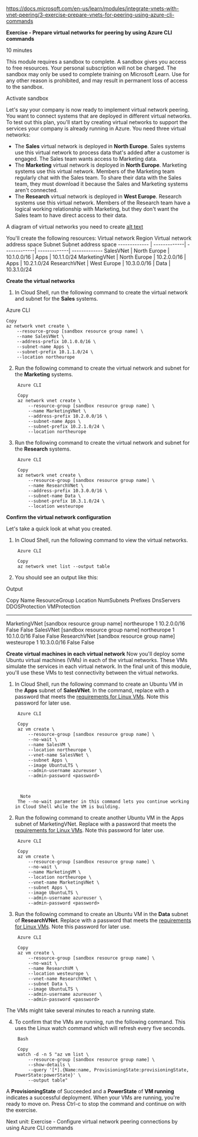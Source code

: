 https://docs.microsoft.com/en-us/learn/modules/integrate-vnets-with-vnet-peering/3-exercise-prepare-vnets-for-peering-using-azure-cli-commands

**Exercise - Prepare virtual networks for peering by using Azure CLI commands**

10 minutes

This module requires a sandbox to complete. A sandbox gives you access to free resources. Your personal subscription will not be charged. The sandbox may only be used to complete training on Microsoft Learn. Use for any other reason is prohibited, and may result in permanent loss of access to the sandbox.

Activate sandbox

Let's say your company is now ready to implement virtual network peering. You want to connect systems that are deployed in different virtual networks. To test out this plan, you'll start by creating virtual networks to support the services your company is already running in Azure. You need three virtual networks:
* The **Sales** virtual network is deployed in **North Europe**. Sales systems use this virtual network to process data that's added after a customer is engaged. The Sales team wants access to Marketing data.
* The **Marketing** virtual network is deployed in **North Europe**. Marketing systems use this virtual network. Members of the Marketing team regularly chat with the Sales team. To share their data with the Sales team, they must download it because the Sales and Marketing systems aren't connected.
* The **Research** virtual network is deployed in **West Europe**. Research systems use this virtual network. Members of the Research team have a logical working relationship with Marketing, but they don't want the Sales team to have direct access to their data.

A diagram of virtual networks you need to create
[alt text](https://docs.microsoft.com/en-us/learn/modules/integrate-vnets-with-vnet-peering/media/3-prepare-vnets.svg)

You'll create the following resources:
Virtual network    Region    Virtual network address space    Subnet    Subnet address space
------------- | -------------| -------------| -------------| -------------
SalesVNet  |   North Europe  |   10.1.0.0/16 |    Apps   |  10.1.1.0/24
MarketingVNet |    North Europe    | 10.2.0.0/16  |   Apps  |   10.2.1.0/24
ResearchVNet  |   West Europe   |  10.3.0.0/16   |  Data    | 10.3.1.0/24

**Create the virtual networks**

1. In Cloud Shell, run the following command to create the virtual network and subnet for the **Sales** systems.

Azure CLI

    Copy
    az network vnet create \
        --resource-group [sandbox resource group name] \
        --name SalesVNet \
        --address-prefix 10.1.0.0/16 \
        --subnet-name Apps \
        --subnet-prefix 10.1.1.0/24 \
        --location northeurope
2. Run the following command to create the virtual network and subnet for the **Marketing** systems.

        Azure CLI

        Copy
        az network vnet create \
            --resource-group [sandbox resource group name] \
            --name MarketingVNet \
            --address-prefix 10.2.0.0/16 \
            --subnet-name Apps \
            --subnet-prefix 10.2.1.0/24 \
            --location northeurope
3. Run the following command to create the virtual network and subnet for the **Research** systems.

        Azure CLI

        Copy
        az network vnet create \
            --resource-group [sandbox resource group name] \
            --name ResearchVNet \
            --address-prefix 10.3.0.0/16 \
            --subnet-name Data \
            --subnet-prefix 10.3.1.0/24 \
            --location westeurope

**Confirm the virtual network configuration**

Let's take a quick look at what you created.

1. In Cloud Shell, run the following command to view the virtual networks.

        Azure CLI

        Copy
        az network vnet list --output table

2. You should see an output like this:

Output

Copy
Name           ResourceGroup                              Location    NumSubnets   Prefixes    DnsServers   DDOSProtection   VMProtection
-------------- ------------------------------------------ ----------- ------------ ----------- ------------ ---------------- --------------
MarketingVNet [sandbox resource group name] northeurope 1            10.2.0.0/16              False            False
SalesVNet     [sandbox resource group name] northeurope 1            10.1.0.0/16              False            False
ResearchVNet  [sandbox resource group name] westeurope  1            10.3.0.0/16              False            False

**Create virtual machines in each virtual network**
Now you'll deploy some Ubuntu virtual machines (VMs) in each of the virtual networks. These VMs simulate the services in each virtual network. In the final unit of this module, you'll use these VMs to test connectivity between the virtual networks.

1. In Cloud Shell, run the following command to create an Ubuntu VM in the **Apps** subnet of **SalesVNet**. In the command, replace <password> with a password that meets the [requirements for Linux VMs](https://docs.microsoft.com/en-us/azure/virtual-machines/linux/faq#what-are-the-password-requirements-when-creating-a-vm). Note this password for later use.

        Azure CLI

        Copy
        az vm create \
            --resource-group [sandbox resource group name] \
            --no-wait \
            --name SalesVM \
            --location northeurope \
            --vnet-name SalesVNet \
            --subnet Apps \
            --image UbuntuLTS \
            --admin-username azureuser \
            --admin-password <password>
 
 
 
         Note
        The --no-wait parameter in this command lets you continue working in Cloud Shell while the VM is building.


2. Run the following command to create another Ubuntu VM in the Apps subnet of MarketingVNet. Replace <password> with a password that meets the [requirements for Linux VMs](https://docs.microsoft.com/en-us/azure/virtual-machines/linux/faq#what-are-the-password-requirements-when-creating-a-vm). Note this password for later use.

        Azure CLI

        Copy
        az vm create \
            --resource-group [sandbox resource group name] \
            --no-wait \
            --name MarketingVM \
            --location northeurope \
            --vnet-name MarketingVNet \
            --subnet Apps \
            --image UbuntuLTS \
            --admin-username azureuser \
            --admin-password <password>

3. Run the following command to create an Ubuntu VM in the **Data** subnet of **ResearchVNet**. Replace <password> with a password that meets the [requirements for Linux VMs](https://docs.microsoft.com/en-us/azure/virtual-machines/linux/faq#what-are-the-password-requirements-when-creating-a-vm). Note this password for later use.

        Azure CLI

        Copy
        az vm create \
            --resource-group [sandbox resource group name] \
            --no-wait \
            --name ResearchVM \
            --location westeurope \
            --vnet-name ResearchVNet \
            --subnet Data \
            --image UbuntuLTS \
            --admin-username azureuser \
            --admin-password <password>

The VMs might take several minutes to reach a running state.

4. To confirm that the VMs are running, run the following command. This uses the Linux watch command which will refresh every five seconds.

        Bash

        Copy
        watch -d -n 5 "az vm list \
            --resource-group [sandbox resource group name] \
            --show-details \
            --query '[*].{Name:name, ProvisioningState:provisioningState, PowerState:powerState}' \
            --output table"


A **ProvisioningState** of Succeeded and a **PowerState** of **VM running** indicates a successful deployment. When your VMs are running, you're ready to move on. Press Ctrl-c to stop the command and continue on with the exercise.


Next unit: Exercise - Configure virtual network peering connections by using Azure CLI commands
